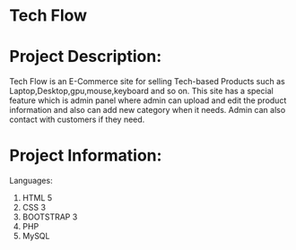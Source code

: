 # Tech Flow
# Project Description:
Tech Flow is an E-Commerce site for selling Tech-based Products such as Laptop,Desktop,gpu,mouse,keyboard and so on.
This site has a special feature which is admin panel where admin can upload and edit the product information and also can add new category when it needs.
Admin can also contact with customers if they need.

# Project Information:

Languages:
1) HTML 5
2) CSS 3
3) BOOTSTRAP 3
4) PHP
5) MySQL
